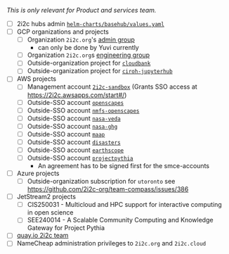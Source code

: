 _This is only relevant for Product and services team._

- [ ] 2i2c hubs admin [`helm-charts/basehub/values.yaml`](https://github.com/2i2c-org/infrastructure/blob/master/helm-charts/basehub/values.yaml)
- [ ] GCP organizations and projects
  - [ ] Organization `2i2c.org`'s [admin group](https://console.cloud.google.com/iam-admin/groups/03znysh73qbio4n?organizationId=184174754493)
       - can only be done by Yuvi currently 
  - [ ] Organization `2i2c.org`s [engineering group](https://console.cloud.google.com/iam-admin/groups/01opuj5n2qnifml?organizationId=184174754493)
  - [ ] Outside-organization project for [`cloudbank`](https://console.cloud.google.com/iam-admin/iam?project=cb-1003-1696)
  - [ ] Outside-organization project for [`ciroh-jupyterhub`](https://console.cloud.google.com/iam-admin/iam?project=ciroh-jupyterhub-423218)

- [ ] AWS projects
  - [ ] Management account [`2i2c-sandbox`](https://2i2c.awsapps.com/start/#/) (Grants SSO access at https://2i2c.awsapps.com/start#/)
  - [ ] Outside-SSO account [`openscapes`](https://783616723547.signin.aws.amazon.com/console)
  - [ ] Outside-SSO account [`nmfs-openscapes`](https://891612562472.signin.aws.amazon.com/console)
  - [ ] Outside-SSO account [`nasa-veda`](https://smce-veda.signin.aws.amazon.com/console)
  - [ ] Outside-SSO account [`nasa-ghg`](https://smce-ghg-center.signin.aws.amazon.com/console)
  - [ ] Outside-SSO account [`maap`](https://916098889494.signin.aws.amazon.com/console)
  - [ ] Outside-SSO account [`disasters`](https://smce-aws-disasters.signin.aws.amazon.com/console)
  - [ ] Outside-SSO account [`earthscope`](https://762698921361.signin.aws.amazon.com/console)
  - [ ] Outside-SSO account [`projectpythia`](https://590183926898.signin.aws.amazon.com/console)
    - An agreement has to be signed first for the smce-accounts
- [ ] Azure projects
  - [ ] Outside-organization subscription for `utoronto` see https://github.com/2i2c-org/team-compass/issues/386
- [ ] JetStream2 projects
  - [ ] CIS250031 - Multicloud and HPC support for interactive computing in open science
  - [ ] SEE240014 - A Scalable Community Computing and Knowledge Gateway for Project Pythia
- [ ] [quay.io 2i2c team](https://quay.io/organization/2i2c/teams/owners)
- [ ] NameCheap administration privileges to `2i2c.org` and `2i2c.cloud`